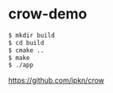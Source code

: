 # crow-demo

```bash
$ mkdir build
$ cd build
$ cmake ..
$ make
$ ./app
```


https://github.com/ipkn/crow
